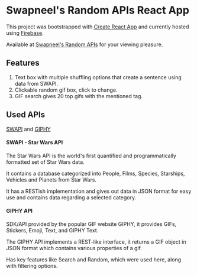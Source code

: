 # Swapneel's Random APIs React App

This project was bootstrapped with [Create React App](https://github.com/facebook/create-react-app) and currently hosted using [Firebase](https://firebase.google.com/).

Available at [Swapneel's Random APIs](https://randomness-22349.web.app/) for your viewing pleasure.

## Features

1. Text box with multiple shuffling options that create a sentence using data from SWAPI.
2. Clickable random gif box, click to change.
3. GIF search gives 20 top gifs with the mentioned tag.

## Used APIs

[SWAPI](https://swapi.dev/) and [GIPHY](https://developers.giphy.com/)

#### SWAPI - Star Wars API

The Star Wars API is the world's first quantified and programmatically formatted set of Star Wars data.

It contains a database categorized into People, Films, Species, Starships, Vehicles and Planets from Star Wars.

It has a RESTish implementation and gives out data in JSON format for easy use and contains data regarding a selected category.

#### GIPHY API

SDK/API provided by the popular GIF website GIPHY, it provides GIFs, Stickers, Emoji, Text, and GIPHY Text.

The GIPHY API implements a REST-like interface, it returns a GIF object in JSON format which contains various properties of a gif.

Has key features like Search and Random, which were used here, along with filtering options.

